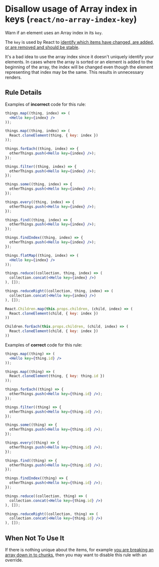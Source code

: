 # Disallow usage of Array index in keys (`react/no-array-index-key`)

<!-- end auto-generated rule header -->

Warn if an element uses an Array index in its `key`.

The `key` is used by React to [identify which items have changed, are added, or are removed and should be stable](https://facebook.github.io/react/docs/lists-and-keys.html#keys).

It's a bad idea to use the array index since it doesn't uniquely identify your elements. In cases where the array is sorted or an element is added to the beginning of the array, the index will be changed even though the element representing that index may be the same. This results in unnecessary renders.

## Rule Details

Examples of **incorrect** code for this rule:

```jsx
things.map((thing, index) => (
  <Hello key={index} />
));

things.map((thing, index) => (
  React.cloneElement(thing, { key: index })
));

things.forEach((thing, index) => {
  otherThings.push(<Hello key={index} />);
});

things.filter((thing, index) => {
  otherThings.push(<Hello key={index} />);
});

things.some((thing, index) => {
  otherThings.push(<Hello key={index} />);
});

things.every((thing, index) => {
  otherThings.push(<Hello key={index} />);
});

things.find((thing, index) => {
  otherThings.push(<Hello key={index} />);
});

things.findIndex((thing, index) => {
  otherThings.push(<Hello key={index} />);
});

things.flatMap((thing, index) => (
  <Hello key={index} />
));

things.reduce((collection, thing, index) => (
  collection.concat(<Hello key={index} />)
), []);

things.reduceRight((collection, thing, index) => (
  collection.concat(<Hello key={index} />)
), []);

React.Children.map(this.props.children, (child, index) => (
  React.cloneElement(child, { key: index })
))

Children.forEach(this.props.children, (child, index) => (
  React.cloneElement(child, { key: index })
))
```

Examples of **correct** code for this rule:

```jsx
things.map((thing) => (
  <Hello key={thing.id} />
));

things.map((thing) => (
  React.cloneElement(thing, { key: thing.id })
));

things.forEach((thing) => {
  otherThings.push(<Hello key={thing.id} />);
});

things.filter((thing) => {
  otherThings.push(<Hello key={thing.id} />);
});

things.some((thing) => {
  otherThings.push(<Hello key={thing.id} />);
});

things.every((thing) => {
  otherThings.push(<Hello key={thing.id} />);
});

things.find((thing) => {
  otherThings.push(<Hello key={thing.id} />);
});

things.findIndex((thing) => {
  otherThings.push(<Hello key={thing.id} />);
});

things.reduce((collection, thing) => (
  collection.concat(<Hello key={thing.id} />)
), []);

things.reduceRight((collection, thing) => (
  collection.concat(<Hello key={thing.id} />)
), []);
```

## When Not To Use It

If there is nothing unique about the items, for example [you are breaking an array down in to chunks](https://github.com/jsx-eslint/eslint-plugin-react/issues/1123), then you may want to disable this rule with an override.
